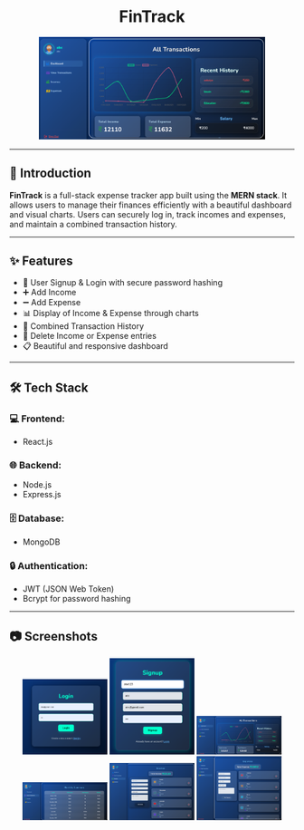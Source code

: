 <h1 align="center">FinTrack</h1>
<p align="center">
  <img src="dashboard.png" alt="FinTrack Logo" width="400"/>
</p>

---

## 📖 Introduction

**FinTrack** is a full-stack expense tracker app built using the **MERN stack**. It allows users to manage their finances efficiently with a beautiful dashboard and visual charts. Users can securely log in, track incomes and expenses, and maintain a combined transaction history.

---

## ✨ Features

- 🔐 User Signup & Login with secure password hashing
- ➕ Add Income
- ➖ Add Expense
- 📊 Display of Income & Expense through charts
- 🧾 Combined Transaction History
- 🧹 Delete Income or Expense entries
- 📋 Beautiful and responsive dashboard

---

## 🛠️ Tech Stack

### 💻 Frontend:
- React.js

### 🌐 Backend:
- Node.js
- Express.js

### 🗄️ Database:
- MongoDB

### 🔒 Authentication:
- JWT (JSON Web Token)
- Bcrypt for password hashing

---

## 📷 Screenshots

<div align="center">
  <img src="login.png" alt="Screenshot 1" width="150"/>
  <img src="signup.png" alt="Screenshot 2" width="150"/>
  <img src="dashboard.png" alt="Screenshot 3" width="150"/>
  <img src="transaction.png" alt="Screenshot 4" width="150"/>
  <img src="income.png" alt="Screenshot 5" width="150"/>
  <img src="expense.png" alt="Screenshot 6" width="150"/>
</div>
